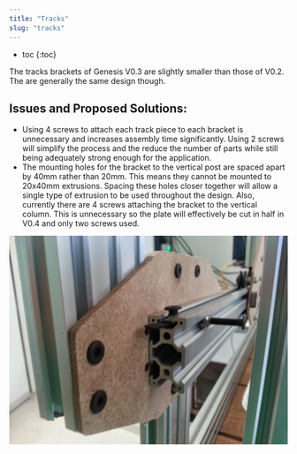 ```yaml
---
title: "Tracks"
slug: "tracks"
---
```


* toc
{:toc}

The tracks brackets of Genesis V0.3 are slightly smaller than those of V0.2. The are generally the same design though.

## Issues and Proposed Solutions:

  * Using 4 screws to attach each track piece to each bracket is unnecessary and increases assembly time significantly. Using 2 screws will simplify the process and the reduce the number of parts while still being adequately strong enough for the application.
  * The mounting holes for the bracket to the vertical post are spaced apart by 40mm rather than 20mm. This means they cannot be mounted to 20x40mm extrusions. Spacing these holes closer together will allow a single type of extrusion to be used throughout the design. Also, currently there are 4 screws attaching the bracket to the vertical column. This is unnecessary so the plate will effectively be cut in half in V0.4 and only two screws used.

![Genesisv3tracks.jpg](_images/Genesisv3tracks.jpg)

